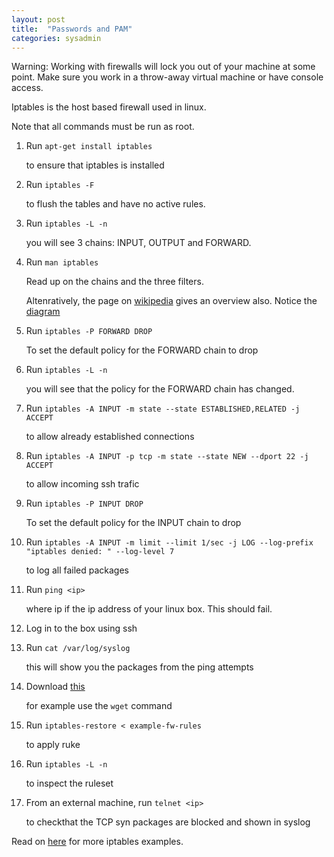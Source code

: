 ```yaml
---
layout: post
title:  "Passwords and PAM"
categories: sysadmin
---
```


Warning: Working with firewalls will lock you out of your machine at some point. Make sure you work in a throw-away virtual machine or have console access.

Iptables is the host based firewall used in linux.

Note that all commands must be run as root.

1. Run `apt-get install iptables`

    to ensure that iptables is installed

1. Run `iptables -F`

    to flush the tables and have no active rules.

1. Run `iptables -L -n`

    you will see 3 chains: INPUT, OUTPUT and FORWARD.

3. Run `man iptables`

    Read up on the chains and the three filters.

    Altenratively, the page on [wikipedia](https://en.wikipedia.org/wiki/Iptables) gives an overview also. Notice the [diagram](https://en.wikipedia.org/wiki/File:Netfilter-packet-flow.svg)

4. Run `iptables -P FORWARD DROP`

    To set the default policy for the FORWARD chain to drop

5. Run `iptables -L -n`

    you will see that the policy for the FORWARD chain has changed.

6. Run `iptables -A INPUT -m state --state ESTABLISHED,RELATED -j ACCEPT`

    to allow already established connections

7. Run `iptables -A INPUT -p tcp -m state --state NEW --dport 22 -j ACCEPT`

    to allow incoming ssh trafic

4. Run `iptables -P INPUT DROP`

    To set the default policy for the INPUT chain to drop

5. Run `iptables -A INPUT -m limit --limit 1/sec -j LOG --log-prefix "iptables denied: " --log-level 7`

    to log all failed packages

6. Run `ping <ip>`

    where ip if the ip address of your linux box. This should fail.

7. Log in to the box using ssh

8. Run `cat /var/log/syslog`

    this will show you the packages from the ping attempts

9. Download [this](/static/example-fw-rules)

    for example use the `wget` command

10. Run `iptables-restore < example-fw-rules`

    to apply ruke

11. Run `iptables -L -n`

    to inspect the ruleset

12. From an external machine, run `telnet <ip>`

    to checkthat the TCP syn packages are blocked and shown in syslog

Read on [here](https://www.cyberciti.biz/tips/linux-iptables-examples.html) for more iptables examples.
